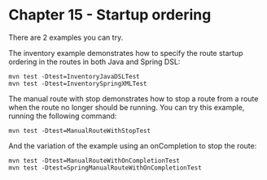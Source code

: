 Chapter 15 - Startup ordering
========================================

There are 2 examples you can try.

The inventory example demonstrates how to specify the route startup ordering in the routes
in both Java and Spring DSL:

    mvn test -Dtest=InventoryJavaDSLTest
    mvn test -Dtest=InventorySpringXMLTest

The manual route with stop demonstrates how to stop a route from a route when the route
no longer should be running. You can try this example, running the following command:

    mvn test -Dtest=ManualRouteWithStopTest

And the variation of the example using an onCompletion to stop the route:

    mvn test -Dtest=ManualRouteWithOnCompletionTest
    mvn test -Dtest=SpringManualRouteWithOnCompletionTest

